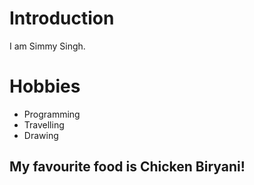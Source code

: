 # Introduction

I am Simmy Singh.


# Hobbies
  - Programming
  - Travelling
  - Drawing

## My favourite food is Chicken Biryani!
